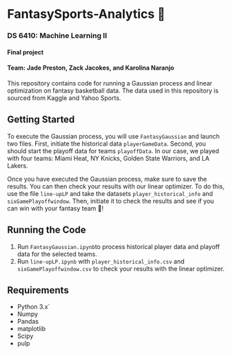 # FantasySports-Analytics :basketball:

### DS 6410: Machine Learning II
#### Final project
#### Team: Jade Preston, Zack Jacokes, and Karolina Naranjo

This repository contains code for running a Gaussian process and linear optimization on fantasy basketball data. The data used in this repository is sourced from Kaggle and Yahoo Sports.

## Getting Started
 To execute the Gaussian process, you will use `FantasyGaussian` and launch two files. First, initiate the historical data `playerGameData`. Second, you should start the playoff data for teams `playoffData`. In our case, we played with four teams: Miami Heat, NY Knicks, Golden State Warriors, and LA Lakers.

Once you have executed the Gaussian process, make sure to save the results. You can then check your results with our linear optimizer. To do this, use the file `line-upLP` and take the datasets `player_historical_info` and `sixGamePlayoffwindow`. Then, initiate it to check the results and see if you can win with your fantasy team :money_mouth_face:!

## Running the Code

1. Run `FantasyGaussian.ipynb`to process historical player data and playoff data for the selected teams.
4. Run `line-upLP.ipynb` with `player_historical_info.csv` and `sixGamePlayoffwindow.csv` to check your results with the linear optimizer.


## Requirements 
- Python 3.x`
- Numpy
- Pandas
- matplotlib
- Scipy
- pulp



